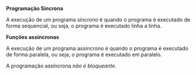 **Programação Síncrona**

A execução de um programa síncrono é quando o programa é executado de forma sequencial, ou seja, o programa é executado linha a linha.

**Funções assíncronas**

A execução de um programa assíncrono é quando o programa é executado de forma paralela, ou seja, o programa é executado em paralelo.

A programação assíncrona *não é bloqueante*.




